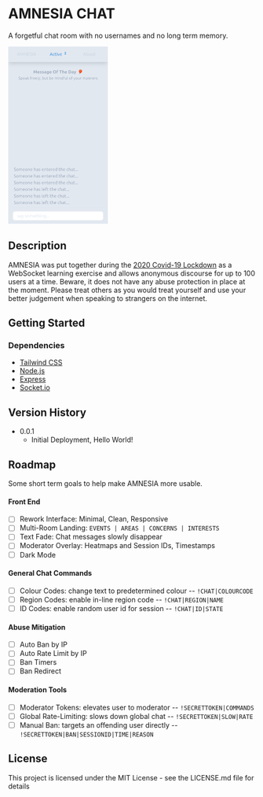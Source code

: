 # AMNESIA CHAT

A forgetful chat room with no usernames and no long term memory.

![Emulated mobile screenshot showing session activity](public/img/about/amnesia-0.0.1-screenshot.png)

## Description

AMNESIA was put together during the [2020 Covid-19 Lockdown](https://en.wikipedia.org/wiki/COVID-19_pandemic_in_Namibia) as a WebSocket learning exercise and allows anonymous discourse for up to 100 users at a time. Beware, it does not have any abuse protection in place at the moment. Please treat others as you would treat yourself and use your better judgement when speaking to strangers on the internet.

## Getting Started

### Dependencies

* [Tailwind CSS](https://tailwindcss.com/)
* [Node.js](https://nodejs.org/)
* [Express](https://expressjs.com/)
* [Socket.io](https://socket.io/)

## Version History

* 0.0.1
    * Initial Deployment, Hello World!

## Roadmap

Some short term goals to help make AMNESIA more usable.

#### Front End

- [ ] Rework Interface: Minimal, Clean, Responsive
- [ ] Multi-Room Landing: `EVENTS | AREAS | CONCERNS | INTERESTS`
- [ ] Text Fade: Chat messages slowly disappear
- [ ] Moderator Overlay: Heatmaps and Session IDs, Timestamps
- [ ] Dark Mode

#### General Chat Commands

- [ ] Colour Codes: change text to predetermined colour -- `!CHAT|COLOURCODE`
- [ ] Region Codes: enable in-line region code -- `!CHAT|REGION|NAME`
- [ ] ID Codes: enable random user id for session -- `!CHAT|ID|STATE`

#### Abuse Mitigation

- [ ] Auto Ban by IP
- [ ] Auto Rate Limit by IP
- [ ] Ban Timers
- [ ] Ban Redirect

#### Moderation Tools

- [ ] Moderator Tokens: elevates user to moderator -- `!SECRETTOKEN|COMMANDS`
- [ ] Global Rate-Limiting: slows down global chat -- `!SECRETTOKEN|SLOW|RATE`
- [ ] Manual Ban: targets an offending user directly -- `!SECRETTOKEN|BAN|SESSIONID|TIME|REASON`

## License

This project is licensed under the MIT License - see the LICENSE.md file for details